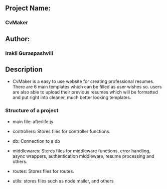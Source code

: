 ## Project Name:

### CvMaker

## Author:

### Irakli Guraspashvili

## Description

- CvMaker is a easy to use website for creating professional resumes. There are 6 main templates which can be filled as user wishes so.
users are also able to upload their previous resumes which will be formatted and put right into cleaner, much better looking templates.

### Structure of a project

- main file: afterlife.js

- controllers: Stores files for controller functions.
- db: Connection to a db
- middlewares: Stores files for middleware functions, error handling, async wrappers, authentication middleware, resume processing and others.
- routes: Stores files for routes.
- utils: stores files such as node mailer, and others
